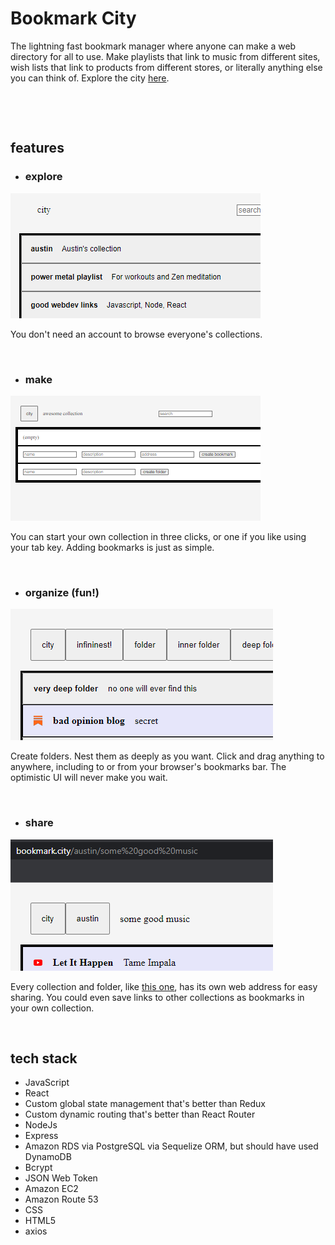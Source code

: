 # Bookmark City
The lightning fast bookmark manager where anyone can make a web directory for all to use. Make playlists that link to music from different sites, wish lists that link to products from different stores, or literally anything else you can think of. Explore the city [here](https://bookmark.city/).

&nbsp;

&nbsp;
## features
* ### explore
![](screenshots/explore.png)

You don't need an account to browse everyone's collections.

&nbsp;
* ### make
![](screenshots/make.png)

You can start your own collection in three clicks, or one if you like using your tab key. Adding bookmarks is just as simple.

&nbsp;
* ### organize (fun!)
![](screenshots/organize.png)

Create folders. Nest them as deeply as you want. Click and drag anything to anywhere, including to or from your browser's bookmarks bar. The optimistic UI will never make you wait.

&nbsp;
* ### share
![](screenshots/share.png)

Every collection and folder, like [this one](https://bookmark.city/austin/some%20good%20music), has its own web address for easy sharing. You could even save links to other collections as bookmarks in your own collection.

&nbsp;
## tech stack
* JavaScript
* React
* Custom global state management that's better than Redux
* Custom dynamic routing that's better than React Router
* NodeJs
* Express
* Amazon RDS via PostgreSQL via Sequelize ORM, but should have used DynamoDB
* Bcrypt
* JSON Web Token
* Amazon EC2
* Amazon Route 53
* CSS
* HTML5
* axios